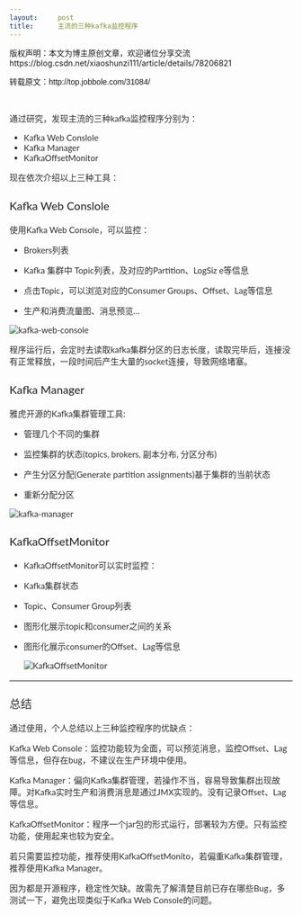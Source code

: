 ```yaml
---
layout:     post
title:      主流的三种kafka监控程序
---
```

<div id="article_content" class="article_content clearfix csdn-tracking-statistics" data-pid="blog" data-mod="popu_307" data-dsm="post">
								<div class="article-copyright">
					版权声明：本文为博主原创文章，欢迎诸位分享交流					https://blog.csdn.net/xiaoshunzi111/article/details/78206821				</div>
								            <link rel="stylesheet" href="https://csdnimg.cn/release/phoenix/template/css/ck_htmledit_views-f76675cdea.css">
						<div class="htmledit_views" id="content_views">
                
<p style="font-family:Arial;font-size:14px;">
转载原文：http://top.jobbole.com/31084/</p>
<p style="font-family:Arial;font-size:14px;">
<br></p>
<p style="font-family:Arial;font-size:14px;">
</p>
<p style="color:rgb(46,46,46);font-family:'Microsoft YaHei', '宋体', Lato, 'Helvetica Neue', Helvetica, Arial, sans-serif;font-size:15px;">
通过研究，发现主流的三种kafka监控程序分别为：</p>
<ul style="color:rgb(46,46,46);font-family:'Microsoft YaHei', '宋体', Lato, 'Helvetica Neue', Helvetica, Arial, sans-serif;font-size:15px;"><li>Kafka Web Conslole </li><li>Kafka Manager</li><li>KafkaOffsetMonitor</li></ul><p style="color:rgb(46,46,46);font-family:'Microsoft YaHei', '宋体', Lato, 'Helvetica Neue', Helvetica, Arial, sans-serif;font-size:15px;">
现在依次介绍以上三种工具：</p>
<h3 style="font-family:'Microsoft YaHei', '宋体', 'Myriad Pro', Lato, 'Helvetica Neue', Helvetica, Arial, sans-serif;font-weight:500;line-height:1.2;color:rgb(46,46,46);font-size:20px;">
<a name="t0" style="color:rgb(255,153,0);"></a>Kafka Web Conslole</h3>
<p style="color:rgb(46,46,46);font-family:'Microsoft YaHei', '宋体', Lato, 'Helvetica Neue', Helvetica, Arial, sans-serif;font-size:15px;">
使用Kafka Web Console，可以监控：</p>
<ul style="color:rgb(46,46,46);font-family:'Microsoft YaHei', '宋体', Lato, 'Helvetica Neue', Helvetica, Arial, sans-serif;font-size:15px;"><li>
<p>
Brokers列表</p>
</li><li>
<p>
Kafka 集群中 Topic列表，及对应的Partition、LogSiz e等信息</p>
</li><li>
<p>
点击Topic，可以浏览对应的Consumer Groups、Offset、Lag等信息</p>
</li><li>生产和消费流量图、消息预览…</li></ul><p style="color:rgb(46,46,46);font-family:'Microsoft YaHei', '宋体', Lato, 'Helvetica Neue', Helvetica, Arial, sans-serif;font-size:15px;">
<img src="http://i.imgur.com/t58PiNe.png" alt="kafka-web-console" style="border:0px;vertical-align:middle;display:block;clear:both;"></p>
<p style="color:rgb(46,46,46);font-family:'Microsoft YaHei', '宋体', Lato, 'Helvetica Neue', Helvetica, Arial, sans-serif;font-size:15px;">
程序运行后，会定时去读取kafka集群分区的日志长度，读取完毕后，连接没有正常释放，一段时间后产生大量的socket连接，导致网络堵塞。</p>
<h3 style="font-family:'Microsoft YaHei', '宋体', 'Myriad Pro', Lato, 'Helvetica Neue', Helvetica, Arial, sans-serif;font-weight:500;line-height:1.2;color:rgb(46,46,46);font-size:20px;">
<a name="t1" style="color:rgb(255,153,0);"></a>Kafka Manager</h3>
<p style="color:rgb(46,46,46);font-family:'Microsoft YaHei', '宋体', Lato, 'Helvetica Neue', Helvetica, Arial, sans-serif;font-size:15px;">
雅虎开源的Kafka集群管理工具:</p>
<ul style="color:rgb(46,46,46);font-family:'Microsoft YaHei', '宋体', Lato, 'Helvetica Neue', Helvetica, Arial, sans-serif;font-size:15px;"><li>
<p>
管理几个不同的集群</p>
</li><li>
<p>
监控集群的状态(topics, brokers, 副本分布, 分区分布)</p>
</li><li>
<p>
产生分区分配(Generate partition assignments)基于集群的当前状态</p>
</li><li>重新分配分区</li></ul><p style="color:rgb(46,46,46);font-family:'Microsoft YaHei', '宋体', Lato, 'Helvetica Neue', Helvetica, Arial, sans-serif;font-size:15px;">
<img src="http://i.imgur.com/hWyrEzH.png" alt="kafka-manager" style="border:0px;vertical-align:middle;display:block;clear:both;"></p>
<h3 style="font-family:'Microsoft YaHei', '宋体', 'Myriad Pro', Lato, 'Helvetica Neue', Helvetica, Arial, sans-serif;font-weight:500;line-height:1.2;color:rgb(46,46,46);font-size:20px;">
<a name="t2" style="color:rgb(255,153,0);"></a>KafkaOffsetMonitor</h3>
<ul style="color:rgb(46,46,46);font-family:'Microsoft YaHei', '宋体', Lato, 'Helvetica Neue', Helvetica, Arial, sans-serif;font-size:15px;"><li>
<p>
KafkaOffsetMonitor可以实时监控：</p>
</li><li>
<p>
Kafka集群状态</p>
</li><li>
<p>
Topic、Consumer Group列表</p>
</li><li>
<p>
图形化展示topic和consumer之间的关系</p>
</li><li>
<p>
图形化展示consumer的Offset、Lag等信息</p>
<p>
<img src="http://i.imgur.com/CC1B17i.png" alt="KafkaOffsetMonitor" style="border:0px;vertical-align:middle;display:block;clear:both;"></p>
</li></ul><hr style="border-right-width:0px;border-bottom-width:0px;border-left-width:0px;border-top-style:solid;border-top-color:rgb(238,238,238);color:rgb(46,46,46);font-family:'Microsoft YaHei', '宋体', Lato, 'Helvetica Neue', Helvetica, Arial, sans-serif;font-size:15px;"><h3 style="font-family:'Microsoft YaHei', '宋体', 'Myriad Pro', Lato, 'Helvetica Neue', Helvetica, Arial, sans-serif;font-weight:500;line-height:1.2;color:rgb(46,46,46);font-size:20px;">
<a name="t3" style="color:rgb(255,153,0);"></a>总结</h3>
<p style="color:rgb(46,46,46);font-family:'Microsoft YaHei', '宋体', Lato, 'Helvetica Neue', Helvetica, Arial, sans-serif;font-size:15px;">
通过使用，个人总结以上三种监控程序的优缺点：</p>
<p style="color:rgb(46,46,46);font-family:'Microsoft YaHei', '宋体', Lato, 'Helvetica Neue', Helvetica, Arial, sans-serif;font-size:15px;">
Kafka Web Console：监控功能较为全面，可以预览消息，监控Offset、Lag等信息，但存在bug，不建议在生产环境中使用。</p>
<p style="color:rgb(46,46,46);font-family:'Microsoft YaHei', '宋体', Lato, 'Helvetica Neue', Helvetica, Arial, sans-serif;font-size:15px;">
Kafka Manager：偏向Kafka集群管理，若操作不当，容易导致集群出现故障。对Kafka实时生产和消费消息是通过JMX实现的。没有记录Offset、Lag等信息。</p>
<p style="color:rgb(46,46,46);font-family:'Microsoft YaHei', '宋体', Lato, 'Helvetica Neue', Helvetica, Arial, sans-serif;font-size:15px;">
KafkaOffsetMonitor：程序一个jar包的形式运行，部署较为方便。只有监控功能，使用起来也较为安全。</p>
<p style="color:rgb(46,46,46);font-family:'Microsoft YaHei', '宋体', Lato, 'Helvetica Neue', Helvetica, Arial, sans-serif;font-size:15px;">
若只需要监控功能，推荐使用KafkaOffsetMonito，若偏重Kafka集群管理，推荐使用Kafka Manager。</p>
<p style="color:rgb(46,46,46);font-family:'Microsoft YaHei', '宋体', Lato, 'Helvetica Neue', Helvetica, Arial, sans-serif;font-size:15px;">
因为都是开源程序，稳定性欠缺。故需先了解清楚目前已存在哪些Bug，多测试一下，避免出现类似于Kafka Web Console的问题。</p>
            </div>
                </div>